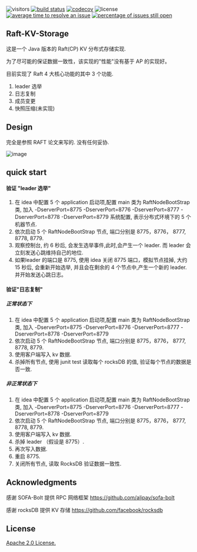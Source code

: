 

![visitors](https://visitor-badge.glitch.me/badge?page_id=stateIs0.lu-raft-kv&left_color=green&right_color=red)
[![build status](https://travis-ci.com/stateis0/lu-raft-kv.svg?branch=master)](https://travis-ci.com/stateis0/lu-raft-kv)
[![codecov](https://codecov.io/gh/stateis0/lu-raft-kv/branch/master/graph/badge.svg)](https://codecov.io/gh/stateis0/lu-raft-kv)
![license](https://img.shields.io/github/license/stateis0/lu-raft-kv.svg)
[![average time to resolve an issue](http://isitmaintained.com/badge/resolution/stateis0/lu-raft-kv.svg)](http://isitmaintained.com/project/stateis0/lu-raft-kv "average time to resolve an issue")
[![percentage of issues still open](http://isitmaintained.com/badge/open/stateis0/lu-raft-kv.svg)](http://isitmaintained.com/project/stateis0/lu-raft-kv "percentage of issues still open")

## Raft-KV-Storage

这是一个 Java 版本的 Raft(CP) KV  分布式存储实现. 

为了尽可能的保证数据一致性，该实现的"性能"没有基于 AP 的实现好。

目前实现了 Raft 4 大核心功能的其中 3 个功能.

1. leader 选举
2. 日志复制
3. 成员变更
4. 快照压缩(未实现)

## Design 

完全是参照 RAFT 论文来写的. 没有任何妥协.

![image](https://user-images.githubusercontent.com/24973360/50371851-b13de880-05fd-11e9-958a-5813b3b6d761.png)



## quick start
#### 验证 "leader 选举"

1. 在 idea 中配置 5 个 application 启动项,配置 main 类为 RaftNodeBootStrap 类, 加入 -DserverPort=8775 -DserverPort=8776 -DserverPort=8777 -DserverPort=8778 -DserverPort=8779 
  系统配置, 表示分布式环境下的 5 个机器节点.
2. 依次启动 5 个 RaftNodeBootStrap 节点, 端口分别是 8775，8776， 8777, 8778, 8779.
3. 观察控制台, 约 6 秒后, 会发生选举事件,此时,会产生一个 leader. 而  leader 会立刻发送心跳维持自己的地位.
4. 如果leader 的端口是  8775, 使用 idea 关闭 8775 端口，模拟节点挂掉, 大约 15 秒后, 会重新开始选举, 并且会在剩余的 4 个节点中,产生一个新的 leader.  并开始发送心跳日志。

#### 验证"日志复制"

##### 正常状态下

1. 在 idea 中配置 5 个 application 启动项,配置 main 类为 RaftNodeBootStrap 类, 加入 -DserverPort=8775 -DserverPort=8776 -DserverPort=8777 -DserverPort=8778 -DserverPort=8779 
2. 依次启动 5 个 RaftNodeBootStrap 节点, 端口分别是 8775，8776， 8777, 8778, 8779.
3. 使用客户端写入 kv 数据.
4. 杀掉所有节点, 使用 junit test 读取每个 rocksDB 的值, 验证每个节点的数据是否一致.

##### 非正常状态下

1. 在 idea 中配置 5 个 application 启动项,配置 main 类为 RaftNodeBootStrap 类, 加入 -DserverPort=8775 -DserverPort=8776 -DserverPort=8777 -DserverPort=8778 -DserverPort=8779 
2. 依次启动 5 个 RaftNodeBootStrap 节点, 端口分别是 8775，8776， 8777, 8778, 8779.
3. 使用客户端写入 kv 数据.
4. 杀掉 leader （假设是 8775）.
5. 再次写入数据.
6. 重启 8775.
7. 关闭所有节点, 读取 RocksDB 验证数据一致性.


## Acknowledgments

感谢 SOFA-Bolt 提供 RPC 网络框架 https://github.com/alipay/sofa-bolt

感谢 rocksDB 提供 KV 存储 https://github.com/facebook/rocksdb

## License

[Apache 2.0 License.](https://github.com/stateIs0/lu-raft-kv/blob/master/LICENSE)


